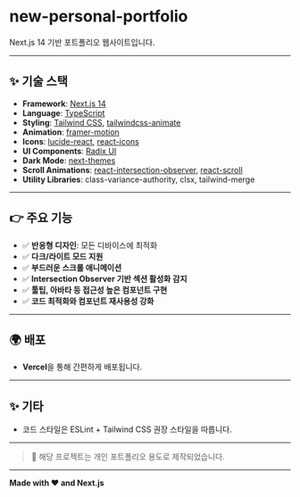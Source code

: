 # new-personal-portfolio

Next.js 14 기반 포트폴리오 웹사이트입니다.

---

## ✨ 기술 스택

- **Framework**: [Next.js 14](https://nextjs.org/)
- **Language**: [TypeScript](https://www.typescriptlang.org/)
- **Styling**: [Tailwind CSS](https://tailwindcss.com/), [tailwindcss-animate](https://www.npmjs.com/package/tailwindcss-animate)
- **Animation**: [framer-motion](https://www.framer.com/motion/)
- **Icons**: [lucide-react](https://lucide.dev/), [react-icons](https://react-icons.github.io/react-icons/)
- **UI Components**: [Radix UI](https://www.radix-ui.com/)
- **Dark Mode**: [next-themes](https://github.com/pacocoursey/next-themes)
- **Scroll Animations**: [react-intersection-observer](https://www.npmjs.com/package/react-intersection-observer), [react-scroll](https://www.npmjs.com/package/react-scroll)
- **Utility Libraries**: class-variance-authority, clsx, tailwind-merge

---

## 👉 주요 기능

- ✅ **반응형 디자인**: 모든 디바이스에 최적화
- ✅ **다크/라이트 모드 지원**
- ✅ **부드러운 스크롤 애니메이션**
- ✅ **Intersection Observer 기반 섹션 활성화 감지**
- ✅ **툴팁, 아바타 등 접근성 높은 컴포넌트 구현**
- ✅ **코드 최적화와 컴포넌트 재사용성 강화**

---

## 🌍 배포

- **Vercel**을 통해 간편하게 배포됩니다.

---

## ✨ 기타

- 코드 스타일은 ESLint + Tailwind CSS 권장 스타일을 따릅니다.

---

> 🌟 해당 프로젝트는 개인 포트폴리오 용도로 제작되었습니다.

---

**Made with ❤️ and Next.js**
